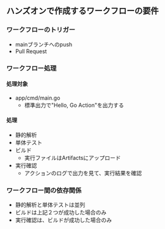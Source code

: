 ## ハンズオンで作成するワークフローの要件
### ワークフローのトリガー
- mainブランチへのpush
- Pull Request

### ワークフロー処理
#### 処理対象
- app/cmd/main.go
    - 標準出力で"Hello, Go Action"を出力する
#### 処理
- 静的解析
- 単体テスト
- ビルド
    - 実行ファイルはArtifactsにアップロード
- 実行確認
    - アクションのログで出力を見て、実行結果を確認

### ワークフロー間の依存関係
- 静的解析と単体テストは並列
- ビルドは上記２つが成功した場合のみ
- 実行確認は、ビルドが成功した場合のみ